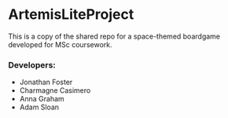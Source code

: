 # ArtemisLiteProject
This is a copy of the shared repo for a space-themed boardgame developed for MSc coursework.  

### Developers:
- Jonathan Foster
- Charmagne Casimero
- Anna Graham
- Adam Sloan




